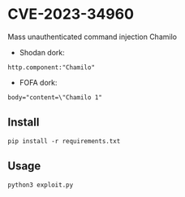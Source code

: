 # CVE-2023-34960
Mass unauthenticated command injection Chamilo

- Shodan dork:
```
http.component:"Chamilo"
```
- FOFA dork:
```
body="content=\"Chamilo 1"
```
## Install
```
pip install -r requirements.txt
```
## Usage
```
python3 exploit.py
```
